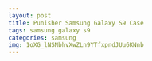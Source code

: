 ```yaml
---
layout: post
title: Punisher Samsung Galaxy S9 Case
tags: samsung galaxy s9
categories: samsung
img: 1oXG_lNSNbhvXwZLn9YTfxpndJUu6KNnb
---
```

